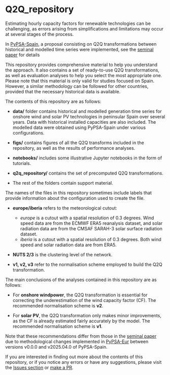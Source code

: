 # Q2Q_repository

Estimating hourly capacity factors for renewable technologies can be challenging, as errors arising from simplifications and limitations may occur at several stages of the process.

In [PyPSA-Spain](https://github.com/cristobal-GC/pypsa-spain), a proposal consisting on Q2Q transformations between historical and modelled time series were implemented, see the [seminal paper](https://doi.org/10.1016/j.esr.2025.101764) for details

This repository provides comprehensive material to help you understand the approach. It also contains a set of ready-to-use Q2Q transformations, as well as evaluation analyses to help you select the most appropriate one. Please note that this material is only valid for studies focused on Spain. However, a similar methodology can be followed for other countries, provided that the necessary historical data is available.


The contents of this repository are as follows:

- **data/** folder contains historical and modelled generation time series for onshore wind and solar PV technologies in peninsular Spain over several years. Data with historical installed capacities are also included. The modelled data were obtained using PyPSA-Spain under various configurations.

- **figs/** contains figures of all the Q2Q transforms included in the repository, as well as the results of performance analyses.

- **notebooks/** includes some illustrative Jupyter notebooks in the form of tutorials.

- **q2q_repository/** contains the set of precomputed Q2Q transformations.

- The rest of the folders contain support material.



The names of the files in this repository sometimes include labels that provide information about the configuration used to create the file.

- **europe/iberia** refers to the meteorological cutout:
    - *europe* is a cutout with a spatial resolution of 0.3 degrees. Wind speed data are from the ECMWF ERA5 reanalysis dataset, and solar radiation data are from the CMSAF SARAH-3 solar surface radiation dataset.
    - *iberia* is a cutout with a spatial resolution of 0.3 degrees. Both wind speed and solar radiation data are from ERA5.
    
- **NUTS 2/3** is the clustering level of the network.

- **v1, v2, v3** refer to the normalisation scheme employed to build the Q2Q transformation.



The main conclusions of the analyses contained in this repository are as follows:

- For **onshore windpower**, the Q2Q transformation is essential for correcting the underestimation of the wind capacity factor (CF). The recommended normalisation scheme is **v2**.

- For **solar PV**, the Q2Q transformation only makes minor improvements, as the CF is already estimated fairly accurately by the model. The recommended normalisation scheme is **v1**.

Note that these recommendations differ from those in the [seminal paper](https://doi.org/10.1016/j.esr.2025.101764) due to methodological changes implemented in [PyPSA-Eur](https://github.com/PyPSA/pypsa-eur) between versions v0.0.0 and v2025.04.0 of PyPSA-Spain.



If you are interested in finding out more about the contents of this repository, or if you notice any errors or have any suggestions, please visit the [Issues section](https://github.com/cristobal-GC/Q2Q_repository/issues) or [make a PR](https://github.com/cristobal-GC/Q2Q_repository/pulls).